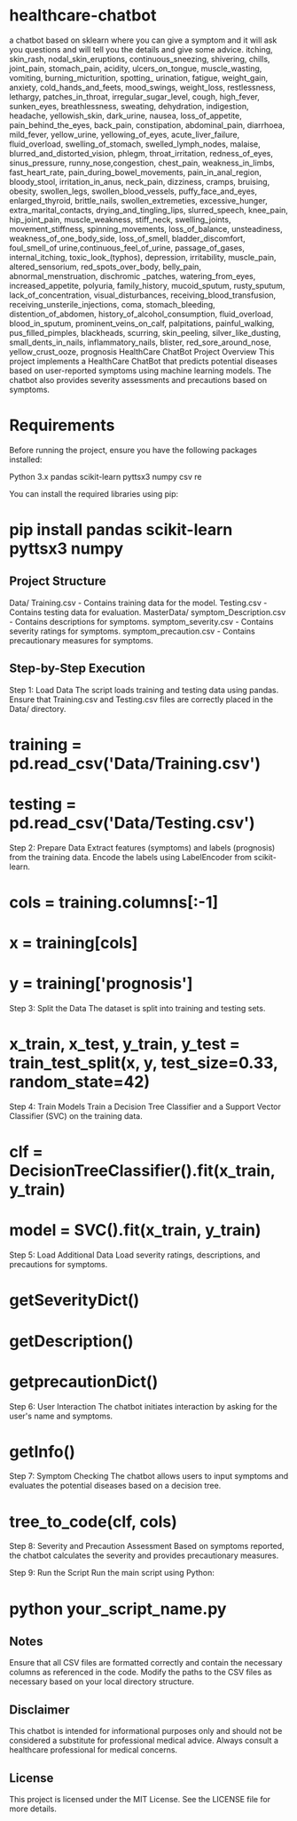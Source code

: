 # healthcare-chatbot
a chatbot based on sklearn where you can give a symptom and it will ask you questions and will tell you the details and give some advice.
itching,
skin_rash,
nodal_skin_eruptions,
continuous_sneezing,
shivering,
chills,
joint_pain,
stomach_pain,
acidity,
ulcers_on_tongue,
muscle_wasting,
vomiting,
burning_micturition,
spotting_ urination,
fatigue,
weight_gain,
anxiety,
cold_hands_and_feets,
mood_swings,
weight_loss,
restlessness,
lethargy,
patches_in_throat,
irregular_sugar_level,
cough,
high_fever,
sunken_eyes,
breathlessness,
sweating,
dehydration,
indigestion,
headache,
yellowish_skin,
dark_urine,
nausea,
loss_of_appetite,
pain_behind_the_eyes,
back_pain,
constipation,
abdominal_pain,
diarrhoea,
mild_fever,
yellow_urine,
yellowing_of_eyes,
acute_liver_failure,
fluid_overload,
swelling_of_stomach,
swelled_lymph_nodes,
malaise,
blurred_and_distorted_vision,
phlegm,
throat_irritation,
redness_of_eyes,
sinus_pressure,
runny_nose,congestion,
chest_pain,
weakness_in_limbs,
fast_heart_rate,
pain_during_bowel_movements,
pain_in_anal_region,
bloody_stool,
irritation_in_anus,
neck_pain,
dizziness,
cramps,
bruising,
obesity,
swollen_legs,
swollen_blood_vessels,
puffy_face_and_eyes,
enlarged_thyroid,
brittle_nails,
swollen_extremeties,
excessive_hunger,
extra_marital_contacts,
drying_and_tingling_lips,
slurred_speech,
knee_pain,
hip_joint_pain,
muscle_weakness,
stiff_neck,
swelling_joints,
movement_stiffness,
spinning_movements,
loss_of_balance,
unsteadiness,
weakness_of_one_body_side,
loss_of_smell,
bladder_discomfort,
foul_smell_of urine,continuous_feel_of_urine,
passage_of_gases,
internal_itching,
toxic_look_(typhos),
depression,
irritability,
muscle_pain,
altered_sensorium,
red_spots_over_body,
belly_pain,
abnormal_menstruation,
dischromic _patches,
watering_from_eyes,
increased_appetite,
polyuria,
family_history,
mucoid_sputum,
rusty_sputum,
lack_of_concentration,
visual_disturbances,
receiving_blood_transfusion,
receiving_unsterile_injections,
coma,
stomach_bleeding,
distention_of_abdomen,
history_of_alcohol_consumption,
fluid_overload,
blood_in_sputum,
prominent_veins_on_calf,
palpitations,
painful_walking,
pus_filled_pimples,
blackheads,
scurring,
skin_peeling,
silver_like_dusting,
small_dents_in_nails,
inflammatory_nails,
blister,
red_sore_around_nose,
yellow_crust_ooze,
prognosis
HealthCare ChatBot Project
Overview
This project implements a HealthCare ChatBot that predicts potential diseases based on user-reported symptoms using machine learning models. The chatbot also provides severity assessments and precautions based on symptoms.

# Requirements
Before running the project, ensure you have the following packages installed:

Python 3.x
pandas
scikit-learn
pyttsx3
numpy
csv
re

You can install the required libraries using pip:
#       pip install pandas scikit-learn pyttsx3 numpy

## Project Structure
Data/
Training.csv - Contains training data for the model.
Testing.csv - Contains testing data for evaluation.
MasterData/
symptom_Description.csv - Contains descriptions for symptoms.
symptom_severity.csv - Contains severity ratings for symptoms.
symptom_precaution.csv - Contains precautionary measures for symptoms.

##   Step-by-Step Execution

Step 1: Load Data
The script loads training and testing data using pandas. Ensure that Training.csv and Testing.csv files are correctly placed in the Data/ directory.
#       training = pd.read_csv('Data/Training.csv')
#       testing = pd.read_csv('Data/Testing.csv')

Step 2: Prepare Data
Extract features (symptoms) and labels (prognosis) from the training data.
Encode the labels using LabelEncoder from scikit-learn.
#       cols = training.columns[:-1]
#       x = training[cols]
#       y = training['prognosis']

Step 3: Split the Data
The dataset is split into training and testing sets.
#       x_train, x_test, y_train, y_test = train_test_split(x, y, test_size=0.33, random_state=42)

Step 4: Train Models
Train a Decision Tree Classifier and a Support Vector Classifier (SVC) on the training data.
#       clf = DecisionTreeClassifier().fit(x_train, y_train)
#       model = SVC().fit(x_train, y_train)

Step 5: Load Additional Data
Load severity ratings, descriptions, and precautions for symptoms.
#       getSeverityDict()
#       getDescription()
#       getprecautionDict()

Step 6: User Interaction
The chatbot initiates interaction by asking for the user's name and symptoms.
#       getInfo()

Step 7: Symptom Checking
The chatbot allows users to input symptoms and evaluates the potential diseases based on a decision tree.
#       tree_to_code(clf, cols)

Step 8: Severity and Precaution Assessment
Based on symptoms reported, the chatbot calculates the severity and provides precautionary measures.

Step 9: Run the Script
Run the main script using Python:
#        python your_script_name.py

## Notes
Ensure that all CSV files are formatted correctly and contain the necessary columns as referenced in the code.
Modify the paths to the CSV files as necessary based on your local directory structure.

## Disclaimer
This chatbot is intended for informational purposes only and should not be considered a substitute for professional medical advice. Always consult a healthcare professional for medical concerns.

## License
This project is licensed under the MIT License. See the LICENSE file for more details.